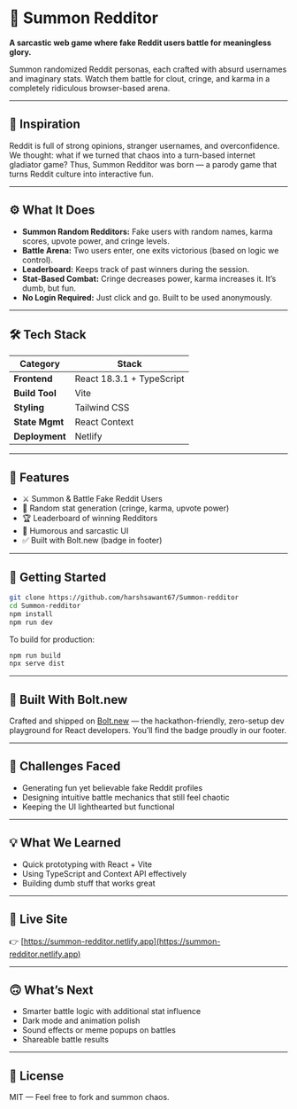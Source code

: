 # 🧠 Summon Redditor

**A sarcastic web game where fake Reddit users battle for meaningless glory.**

Summon randomized Reddit personas, each crafted with absurd usernames and imaginary stats. Watch them battle for clout, cringe, and karma in a completely ridiculous browser-based arena.

---

## 🎯 Inspiration

Reddit is full of strong opinions, stranger usernames, and overconfidence. We thought: what if we turned that chaos into a turn-based internet gladiator game? Thus, Summon Redditor was born — a parody game that turns Reddit culture into interactive fun.

---

## ⚙️ What It Does

- **Summon Random Redditors:** Fake users with random names, karma scores, upvote power, and cringe levels.
- **Battle Arena:** Two users enter, one exits victorious (based on logic we control).
- **Leaderboard:** Keeps track of past winners during the session.
- **Stat-Based Combat:** Cringe decreases power, karma increases it. It’s dumb, but fun.
- **No Login Required:** Just click and go. Built to be used anonymously.

---

## 🛠 Tech Stack

| Category        | Stack                       |
|----------------|-----------------------------|
| **Frontend**    | React 18.3.1 + TypeScript   |
| **Build Tool**  | Vite                        |
| **Styling**     | Tailwind CSS |
| **State Mgmt**  | React Context      |
| **Deployment**  | Netlify                     |

---

## 🧪 Features

- ⚔️ Summon & Battle Fake Reddit Users
- 🎯 Random stat generation (cringe, karma, upvote power)
- 🏆 Leaderboard of winning Redditors
- 🧠 Humorous and sarcastic UI
- ✅ Built with Bolt.new (badge in footer)

---

## 🚀 Getting Started

```bash
git clone https://github.com/harshsawant67/Summon-redditor
cd Summon-redditor
npm install
npm run dev
```

To build for production:

```bash
npm run build
npx serve dist
```

---

## 🤖 Built With Bolt.new

Crafted and shipped on [Bolt.new](https://bolt.new) — the hackathon-friendly, zero-setup dev playground for React developers. You’ll find the badge proudly in our footer.

---

## 🧩 Challenges Faced

- Generating fun yet believable fake Reddit profiles
- Designing intuitive battle mechanics that still feel chaotic
- Keeping the UI lighthearted but functional

---

## 💡 What We Learned

- Quick prototyping with React + Vite
- Using TypeScript and Context API effectively
- Building dumb stuff that works great

---

## 🔗 Live Site

👉 [https://summon-redditor.netlify.app](https://summon-redditor.netlify.app)

---

## 🙃 What’s Next

- Smarter battle logic with additional stat influence
- Dark mode and animation polish
- Sound effects or meme popups on battles
- Shareable battle results

---

## 🧾 License

MIT — Feel free to fork and summon chaos.
